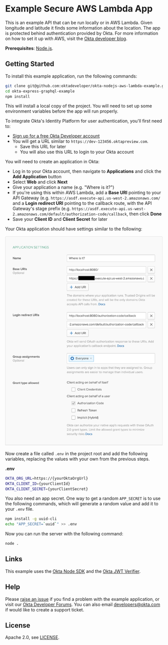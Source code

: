 # Example Secure AWS Lambda App

This is an example API that can be run locally or in AWS Lambda. Given longitude and latitude it finds some information about the location. The app is protected behind authentication provided by Okta. For more information on how to set it up with AWS, visit the [Okta developer blog](https://developer.okta.com/blog/).

**Prerequisites**: [Node.js](https://nodejs.org/en/).

## Getting Started

To install this example application, run the following commands:

```bash
git clone git@github.com:oktadeveloper/okta-nodejs-aws-lambda-example.git
cd okta-express-graphql-example
npm install
```

This will install a local copy of the project. You will need to set up some environment variables before the app will run properly.

To integrate Okta's Identity Platform for user authentication, you'll first need to:

* [Sign up for a free Okta Developer account](https://www.okta.com/developer/signup/)
* You will get a URL similar to `https://dev-123456.oktapreview.com`.
  * Save this URL for later
  * You will also use this URL to login to your Okta account

You will need to create an application in Okta:

* Log in to your Okta account, then navigate to **Applications** and click the **Add Application** button
* Select **Web** and click **Next**
* Give your application a name (e.g. "Where is it?")
* If you're using this within AWS Lambda, add a **Base URI** pointing to your API Gateway (e.g. `https://asdf.execute-api.us-west-2.amazonaws.com/` and a **Login redirect URI** pointing to the callback route, with the API Gateway's stage prefix (e.g. `https://asdf.execute-api.us-west-2.amazonaws.com/default/authorization-code/callback`, then click **Done**
* Save your **Client ID** and **Client Secret** for later

Your Okta application should have settings similar to the following:

![Okta Application Settings](images/okta-app-settings.png)

Now create a file called `.env` in the project root and add the following variables, replacing the values with your own from the previous steps.

**.env**
```bash
OKTA_ORG_URL=https://{yourOktaOrgUrl}
OKTA_CLIENT_ID={yourClientId}
OKTA_CLIENT_SECRET={yourClientSecret}
```

You also need an app secret. One way to get a random `APP_SECRET` is to use the following commands, which will generate a random value and add it to your `.env` file.

```bash
npm install -g uuid-cli
echo "APP_SECRET=`uuid`" >> .env
```

Now you can run the server with the following command:

```bash
node .
```

## Links

This example uses the [Okta Node SDK](https://github.com/okta/okta-sdk-nodejs) and the [Okta JWT Verifier](https://github.com/okta/okta-oidc-js/tree/master/packages/jwt-verifier).

## Help

Please [raise an issue](https://github.com/oktadeveloper/okta-nodejs-aws-lambda-example/issues) if you find a problem with the example application, or visit our [Okta Developer Forums](https://devforum.okta.com/). You can also email [developers@okta.com](mailto:developers@okta.com) if would like to create a support ticket.

## License

Apache 2.0, see [LICENSE](LICENSE).

